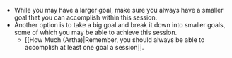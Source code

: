 - While you may have a larger goal, make sure you always have a smaller goal that you can accomplish within this session. 
- Another option is to take a big goal and break it down into smaller goals, some of which you may be able to achieve this session. 
	- [[How Much (Artha)|Remember, you should always be able to accomplish at least one goal a session]].